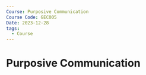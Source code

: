 ```yaml
---
Course: Purposive Communication
Course Code: GEC005
Date: 2023-12-28
tags:
  - Course
---
```

# Purposive Communication
